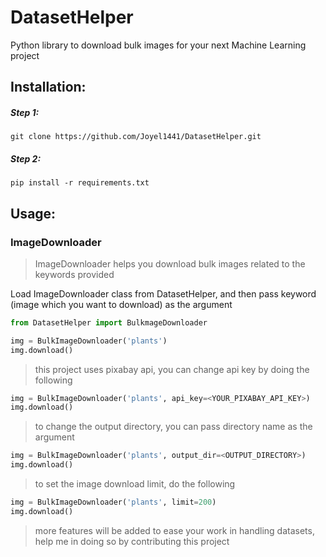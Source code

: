# DatasetHelper
Python library to download bulk images for your next Machine Learning project

## Installation:
##### Step 1:
`git clone https://github.com/Joyel1441/DatasetHelper.git`
##### Step 2:
`pip install -r requirements.txt`

## Usage:
### ImageDownloader
> ImageDownloader helps you download bulk images related to the keywords provided

Load ImageDownloader class from DatasetHelper, and then pass keyword (image which you want to download) as the argument
```python
from DatasetHelper import BulkmageDownloader

img = BulkImageDownloader('plants')
img.download()
```
> this project uses pixabay api, you can change api key by doing the following
```python
img = BulkImageDownloader('plants', api_key=<YOUR_PIXABAY_API_KEY>)
img.download()
```
> to change the output directory, you can pass directory name as the argument
```python
img = BulkImageDownloader('plants', output_dir=<OUTPUT_DIRECTORY>)
img.download()
```

> to set the image download limit, do the following
```python
img = BulkImageDownloader('plants', limit=200)
img.download()
```

> more features will be added to ease your work in handling datasets, help me in doing so by contributing this project
